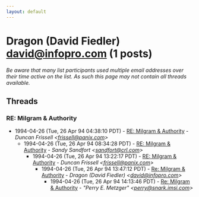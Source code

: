 ```yaml
---
layout: default
---
```


# Dragon (David Fiedler) <david@infopro.com> (1 posts)

_Be aware that many list participants used multiple email addresses over their time active on the list. As such this page may not contain all threads available._

## Threads

### RE: Milgram & Authority
+ 1994-04-26 (Tue, 26 Apr 94 04:38:10 PDT) - [RE: Milgram & Authority](/archive/1994/04/2782cf1feae7af41e9ad0893232d81a8b29c42111923843e7e074c202e55d024) - _Duncan Frissell \<frissell@panix.com\>_
  + 1994-04-26 (Tue, 26 Apr 94 08:34:28 PDT) - [RE: Milgram & Authority](/archive/1994/04/f9ee3a28285efaffc0f73fdb7ae6f8ae4af128491bae2cb0839ba8d49becdd30) - _Sandy Sandfort \<sandfort@crl.com\>_
    + 1994-04-26 (Tue, 26 Apr 94 13:22:17 PDT) - [RE: Milgram & Authority](/archive/1994/04/d26b51e378aac8659b13df8e3f367894639b2870366ed6fe8005656a1a2c6dbe) - _Duncan Frissell \<frissell@panix.com\>_
      + 1994-04-26 (Tue, 26 Apr 94 13:47:12 PDT) - [Re: Milgram & Authority](/archive/1994/04/686a45f0440f3af0fc9051f6a92ca05f26b7bd9fb12d73a03b149d88ead590aa) - _Dragon (David Fiedler) \<david@infopro.com\>_
        + 1994-04-26 (Tue, 26 Apr 94 14:13:46 PDT) - [Re: Milgram & Authority](/archive/1994/04/17a8c90e9454a3852b6a544ec51929ce775adafd592ed07d467bded5432b5d24) - _"Perry E. Metzger" \<perry@snark.imsi.com\>_

